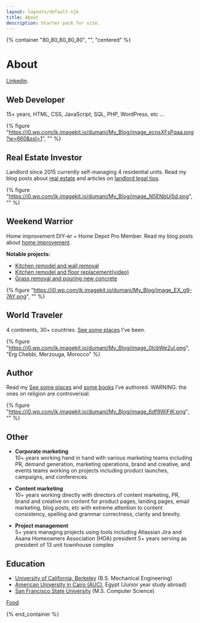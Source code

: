 ```yaml
---
layout: layouts/default.njk
title: About
description: Starter pack for site.
---
```


{% container "80_80_80_80_80", "", "centered" %}

# About

[Linkedin](https://www.linkedin.com/in/abdullahy/).

## Web Developer

15+ years, HTML, CSS, JavaScript, SQL, PHP, WordPress, etc …

{% figure "https://i0.wp.com/ik.imagekit.io/dumani/My_Blog/image_ecnsXFsPqaa.png?w=660&ssl=1", "" %}

## Real Estate Investor

Landlord since 2015 currently self-managing 4 residential units. Read my blog posts about [real estate](#) and articles on [landlord legal tips](#).

{% figure "https://i0.wp.com/ik.imagekit.io/dumani/My_Blog/image_N5ENbUj5d.png", "" %}

## Weekend Warrior

Home improvement DIY-er + Home Depot Pro Member. Read my blog posts about [home improvement](#).

**Notable projects:**

- [Kitchen remodel and wall removal](#)
- [Kitchen remodel and floor replacement](#)[(video)](#)
- [Grass removal and pouring new concrete](#)

{% figure "https://i0.wp.com/ik.imagekit.io/dumani/My_Blog/image_EX_g9-7AY.png", "" %}

## World Traveler

4 continents, 30+ countries. [See some places](#) I’ve been.

{% figure "https://i0.wp.com/ik.imagekit.io/dumani/My_Blog/image_0IcbWe2uI.png", "Erg Chebbi, Merzouga, Morocco" %}

## Author

Read my [See some places](#) and [some books](#) I’ve authored. WARNING: the ones on religion are controversial.

{% figure "https://i0.wp.com/ik.imagekit.io/dumani/My_Blog/image_6df9WiFlK.png", "" %}

## Other

- **Corporate marketing**  
  10+ years working hand in hand with various marketing teams including PR, demand generation, marketing operations, brand and creative, and events teams working on projects including product launches, campaigns, and conferences.

- **Content marketing**  
  10+ years working directly with directors of content marketing, PR, brand and creative on content for product pages, landing pages, email marketing, blog posts, etc with extreme attention to content consistency, spelling and grammar correctness, clarity and brevity.

- **Project management**  
  5+ years managing projects using tools including Atlassian Jira and Asana
  Homeowners Association (HOA) president
  5+ years serving as president of 13 unit townhouse complex

## Education

- [University of California, Berkeley](https://www.berkeley.edu/) (B.S. Mechanical Engineering)
- [American University in Cairo (AUC)](https://www.aucegypt.edu/), Egypt (Junior year study abroad)
- [San Francisco State University](https://www.sfsu.edu/) (M.S. Computer Science)

[Food](https://photos.google.com/share/AF1QipNqPzqhj9X_Ul-E4F8qdxUqqTPTdypXZ3H4YFKDZ-TZOMDWDAiRDwF4DxcraQv68g?key=SFBYbUoycWhIbWE1ZV9ld0s5UlM2VVZnVHFQbEhR)

{% end_container %}